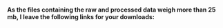#### As the files containing the raw and processed data weigh more than 25 mb, I leave the following links for your downloads:
